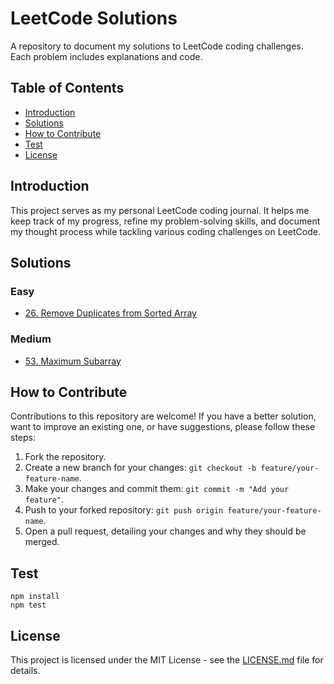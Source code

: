 # LeetCode Solutions

A repository to document my solutions to LeetCode coding challenges. Each problem includes explanations and code.

## Table of Contents

- [Introduction](#introduction)
- [Solutions](#solutions)
- [How to Contribute](#how-to-contribute)
- [Test](#test)
- [License](#license)

## Introduction

This project serves as my personal LeetCode coding journal. It helps me keep track of my progress, refine my problem-solving skills, and document my thought process while tackling various coding challenges on LeetCode.

## Solutions

### Easy

- [26. Remove Duplicates from Sorted Array](./solutions/26.%20Remove%20Duplicates%20from%20Sorted%20Array/README.md)

### Medium 

- [53. Maximum Subarray](./solutions/53.%20Maximum%20Subarray/README.md)

## How to Contribute

Contributions to this repository are welcome! If you have a better solution, want to improve an existing one, or have suggestions, please follow these steps:

1. Fork the repository.
2. Create a new branch for your changes: `git checkout -b feature/your-feature-name`.
3. Make your changes and commit them: `git commit -m "Add your feature"`.
4. Push to your forked repository: `git push origin feature/your-feature-name`.
5. Open a pull request, detailing your changes and why they should be merged.

## Test
```
npm install
npm test
```

## License

This project is licensed under the MIT License - see the [LICENSE.md](LICENSE.md) file for details.
